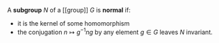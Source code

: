 A **subgroup** $N$ of a [[group]] $G$ is **normal** if:

* it is the kernel of some homomorphism
* the conjugation $n \mapsto g^{-1} n g$ by any element $g \in G$ leaves $N$ invariant.